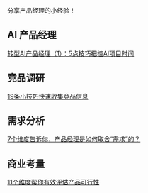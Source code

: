 分享产品经理的小经验！

## AI 产品经理
[转型AI产品经理（1）：5点技巧把控AI项目时间](./aitime.md)


## 竞品调研
[19条小技巧快速收集竞品信息](./19cci.md)


## 需求分析
[7个维度告诉你，产品经理是如何取舍“需求”的？](./7dqs.md)


## 商业考量
[11个维度帮你有效评估产品可行性](./11pkxx.md)
